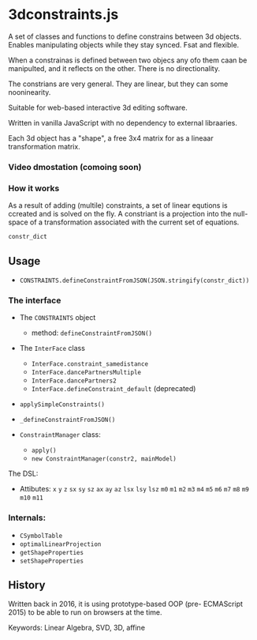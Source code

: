 # 3dconstraints.js

A set of classes and functions to define constrains between 3d objects.
Enables manipulating objects while they stay synced. Fsat and flexible.

When a constrainas is defined between two objecs any ofo them caan be manipulted, and it reflects on the other.
There is no directionality.

The constrians are very general. They are linear, but they can some nooninearity. 

Suitable for web-based interactive 3d editing software.

Written in vanilla JavaScript with no dependency to external libraaries.

Each 3d object has a "shape", a free 3x4 matrix for as a lineaar transformation matrix.

### Video dmostation (comoing soon)

### How it works
As a result of adding (multile) constraints, a set of linear equtions is ccreated and is solved on the fly.
A constriant is a projection into the null-space of a transformation associated with the current set of equations.

`constr_dict`

## Usage
*   `CONSTRAINTS.defineConstraintFromJSON(JSON.stringify(constr_dict))`

### The interface
* The `CONSTRAINTS` object
  * method: `defineConstraintFromJSON()`
* The `InterFace` class
  * `InterFace.constraint_samedistance`
  * `InterFace.dancePartnersMultiple`
  * `InterFace.dancePartners2`
  * `InterFace.defineConstraint_default` (deprecated)

*  `applySimpleConstraints()`

* `_defineConstraintFromJSON()`

* `ConstraintManager` class:
  * `apply()`
  * `new ConstraintManager(constr2, mainModel)`

The DSL:
* Attibutes:
`x`
`y`
`z`
`sx`
`sy`
`sz`
`ax`
`ay`
`az`
`lsx`
`lsy`
`lsz`
`m0`
`m1`
`m2`
`m3`
`m4`
`m5`
`m6`
`m7`
`m8`
`m9`
`m10`
`m11`
 
### Internals:
* `CSymbolTable`
* `optimalLinearProjection`
* `getShapeProperties`
* `setShapeProperties`

## History
Written back in 2016, it is using prototype-based OOP (pre- ECMAScript 2015) to be able to run on browsers at the time.

Keywords: Linear Algebra, SVD, 3D, affine
